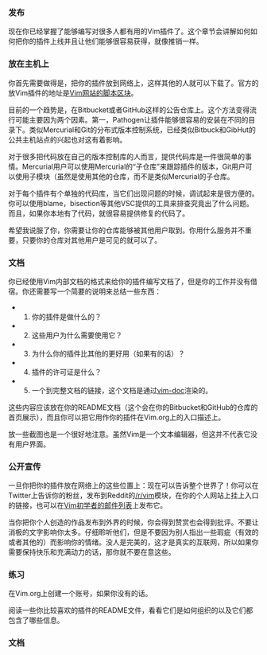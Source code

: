 ### 发布

现在你已经掌握了能够编写对很多人都有用的Vim插件了。这个章节会讲解如何如何把你的插件上线并且让他们能够很容易获得，就像推销一样。

### 放在主机上

你首先需要做得是，把你的插件放到网络上，这样其他的人就可以下载了。官方的放Vim插件的地址是[Vim网站的脚本区块](http://www.vim.org/scripts/)。

目前的一个趋势是，在Bitbucket或者GitHub这样的公告仓库上。这个方法变得流行可能主要因为两个因素。第一，Pathogen让插件能够很容易的安装在不同的目录下。类似Mercurial和Git的分布式版本控制系统，已经类似Bitbuck和GibHut的公共主机站点的兴起也对这有着影响。

对于很多把代码放在自己的版本控制库的人而言，提供代码库是一件很简单的事情。Mercurial用户可以使用Mercurial的“子仓库”来跟踪插件的版本，Git用户可以使用子模块（虽然是使用其他的仓库，而不是类似Mercurial的子仓库。

对于每个插件有个单独的代码库，当它们出现问题的时候，调试起来是很方便的。你可以使用blame，bisection等其他VSC提供的工具来排查究竟出了什么问题。而且，如果你本地有了代码，就很容易提供修复的代码了。

希望我说服了你，你需要让你的仓库能够被其他用户取到。你用什么服务并不重要，只要你的仓库对其他用户是可见的就可以了。

### 文档

你已经使用Vim内部文档的格式来给你的插件编写文档了，但是你的工作并没有借宿。你还需要写一个简要的说明来总结一些东西：

- 1. 你的插件是做什么的？
- 2. 这些用户为什么需要使用它？
- 3. 为什么你的插件比其他的更好用（如果有的话）？
- 4. 插件的许可证是什么？
- 5. 一个到完整文档的链接，这个文档是通过[vim-doc](http://vim-doc.heroku.com/)渲染的。

这些内容应该放在你的README文档（这个会在你的Bitbucket和GitHub的仓库的首页展示），而且你可以把它用作你的插件在Vim.org上的入口描述上。

放一些截图也是一个很好地注意。虽然Vim是一个文本编辑器，但这并不代表它没有用户界面。

### 公开宣传

一旦你把你的插件放在网络上的这些位置上：现在可以告诉整个世界了！你可以在Twitter上告诉你的粉丝，发布到Reddit的[/r/vim](http://reddit.com/r/vim/)模块，在你的个人网站上挂上入口的链接，也可以在[Vim初学者的邮件列表](http://www.vim.org/maillist.php)上发布它。

当你把你个人创造的作品发布到外界的时候，你会得到赞赏也会得到批评。不要让消极的文字影响你太多。仔细聆听他们，但是不要因为别人指出一些瑕疵（有效的或者其他的）而影响你的情绪。没人是完美的，这才是真实的互联网，所以如果你需要保持快乐和充满动力的话，那你就不要在意这些。

### 练习

在Vim.org上创建一个账号，如果你没有的话。


阅读一些你比较喜欢的插件的README文件，看看它们是如何组织的以及它们都包含了哪些信息。


### 文档

